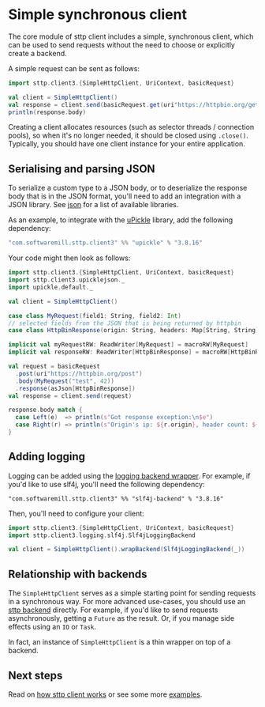 # Simple synchronous client

The core module of sttp client includes a simple, synchronous client, which can be used to send requests without
the need to choose or explicitly create a backend.

A simple request can be sent as follows:

```scala
import sttp.client3.{SimpleHttpClient, UriContext, basicRequest}

val client = SimpleHttpClient()
val response = client.send(basicRequest.get(uri"https://httpbin.org/get"))
println(response.body)
```

Creating a client allocates resources (such as selector threads / connection pools), so when it's no longer needed, it 
should be closed using `.close()`. Typically, you should have one client instance for your entire application.

## Serialising and parsing JSON

To serialize a custom type to a JSON body, or to deserialize the response body that is in the JSON format, you'll need
to add an integration with a JSON library. See [json](json.md) for a list of available libraries.

As an example, to integrate with the [uPickle](https://github.com/com-lihaoyi/upickle) library, add the following
dependency:

```scala
"com.softwaremill.sttp.client3" %% "upickle" % "3.8.16"
```

Your code might then look as follows:

```scala
import sttp.client3.{SimpleHttpClient, UriContext, basicRequest}
import sttp.client3.upicklejson._
import upickle.default._

val client = SimpleHttpClient()

case class MyRequest(field1: String, field2: Int)
// selected fields from the JSON that is being returned by httpbin
case class HttpBinResponse(origin: String, headers: Map[String, String])

implicit val myRequestRW: ReadWriter[MyRequest] = macroRW[MyRequest]
implicit val responseRW: ReadWriter[HttpBinResponse] = macroRW[HttpBinResponse]

val request = basicRequest
  .post(uri"https://httpbin.org/post")
  .body(MyRequest("test", 42))
  .response(asJson[HttpBinResponse])
val response = client.send(request)

response.body match {
  case Left(e)  => println(s"Got response exception:\n$e")
  case Right(r) => println(s"Origin's ip: ${r.origin}, header count: ${r.headers.size}")
}
```

## Adding logging

Logging can be added using the [logging backend wrapper](backends/wrappers/logging.md). For example, if you'd like to
use slf4j, you'll need the following dependency:

```
"com.softwaremill.sttp.client3" %% "slf4j-backend" % "3.8.16"
```

Then, you'll need to configure your client:

```scala
import sttp.client3.{SimpleHttpClient, UriContext, basicRequest}
import sttp.client3.logging.slf4j.Slf4jLoggingBackend

val client = SimpleHttpClient().wrapBackend(Slf4jLoggingBackend(_))
```

## Relationship with backends

The `SimpleHttpClient` serves as a simple starting point for sending requests in a synchronous way. For more advanced 
use-cases, you should use an [sttp backend](backends/summary.md) directly. For example, if you'd like to send requests 
asynchronously, getting a `Future` as the result. Or, if you manage side effects using an `IO` or `Task`.

In fact, an instance of `SimpleHttpClient` is a thin wrapper on top of a backend.

## Next steps

Read on [how sttp client works](how.md) or see some more [examples](examples.md).
